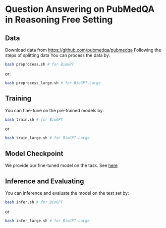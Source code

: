 # Question Answering on PubMedQA in Reasoning Free Setting

## Data
Download data from https://github.com/pubmedqa/pubmedqa
Following the steps of splitting data 
You can process the data by:
``` bash
bash preprocess.sh # for BioGPT
```
or:
``` bash
bash preprocess_large.sh # for BioGPT-Large
```

## Training
You can fine-tune on the pre-trained models by:
``` bash
bash train.sh # for BioGPT
```
or 
``` bash
bash train_large.sh # for BioGPT-Large
```

## Model Checkpoint
We provide our fine-tuned model on the task. See [here](../../../README.md#pre-trained-models)

## Inference and Evaluating
You can inference and evaluate the model on the test set by:
``` bash
bash infer.sh # for BioGPT
```
or 
``` bash
bash infer_large.sh # for BioGPT-Large
```